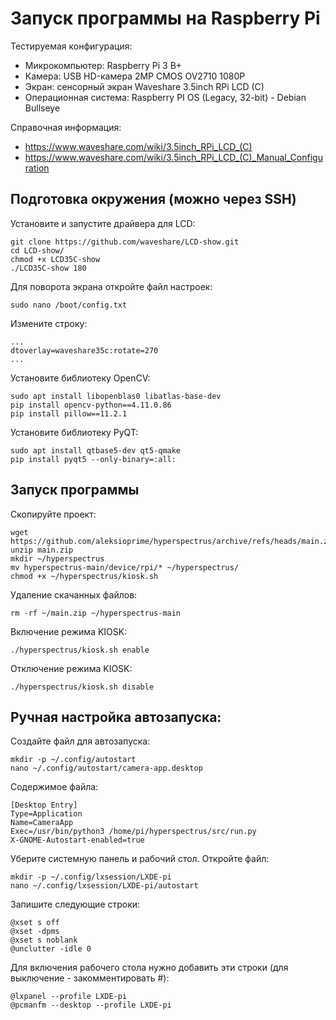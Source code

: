 # Запуск программы на Raspberry Pi

Тестируемая конфигурация:

- Микрокомпьютер: Raspberry Pi 3 B+
- Камера: USB HD-камера 2MP CMOS OV2710 1080P
- Экран: сенсорный экран Waveshare 3.5inch RPi LCD (C)
- Операционная система: Raspberry PI OS (Legacy, 32-bit) - Debian Bullseye

Справочная информация:

- https://www.waveshare.com/wiki/3.5inch_RPi_LCD_(C)
- https://www.waveshare.com/wiki/3.5inch_RPi_LCD_(C)_Manual_Configuration


## Подготовка окружения (можно через SSH)

Установите и запустите драйвера для LCD:
```
git clone https://github.com/waveshare/LCD-show.git
cd LCD-show/
chmod +x LCD35C-show
./LCD35C-show 180
```

Для поворота экрана откройте файл настроек:
```
sudo nano /boot/config.txt
```
Измените строку:
```
...
dtoverlay=waveshare35c:rotate=270
...
```

Установите библиотеку OpenCV:
```
sudo apt install libopenblas0 libatlas-base-dev
pip install opencv-python==4.11.0.86
pip install pillow==11.2.1
```

Установите библиотеку PyQT:
```
sudo apt install qtbase5-dev qt5-qmake
pip install pyqt5 --only-binary=:all:
```

## Запуск программы

Скопируйте проект:
```
wget https://github.com/aleksioprime/hyperspectrus/archive/refs/heads/main.zip
unzip main.zip
mkdir ~/hyperspectrus
mv hyperspectrus-main/device/rpi/* ~/hyperspectrus/
chmod +x ~/hyperspectrus/kiosk.sh
```

Удаление скачанных файлов:
```
rm -rf ~/main.zip ~/hyperspectrus-main
```

Включение режима KIOSK:
```
./hyperspectrus/kiosk.sh enable
```

Отключение режима KIOSK:
```
./hyperspectrus/kiosk.sh disable
```

## Ручная настройка автозапуска:

Создайте файл для автозапуска:
```
mkdir -p ~/.config/autostart
nano ~/.config/autostart/camera-app.desktop
```

Содержимое файла:
```
[Desktop Entry]
Type=Application
Name=CameraApp
Exec=/usr/bin/python3 /home/pi/hyperspectrus/src/run.py
X-GNOME-Autostart-enabled=true
```

Уберите системную панель и рабочий стол.
Откройте файл:
```
mkdir -p ~/.config/lxsession/LXDE-pi
nano ~/.config/lxsession/LXDE-pi/autostart
```

Запишите следующие строки:
```
@xset s off
@xset -dpms
@xset s noblank
@unclutter -idle 0
```

Для включения рабочего стола нужно добавить эти строки (для выключение - закомментировать #):
```
@lxpanel --profile LXDE-pi
@pcmanfm --desktop --profile LXDE-pi
```